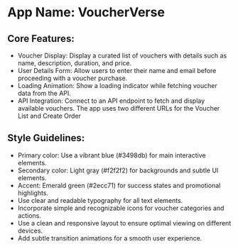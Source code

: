 # **App Name**: VoucherVerse

## Core Features:

- Voucher Display: Display a curated list of vouchers with details such as name, description, duration, and price.
- User Details Form: Allow users to enter their name and email before proceeding with a voucher purchase.
- Loading Animation: Show a loading indicator while fetching voucher data from the API.
- API Integration: Connect to an API endpoint to fetch and display available vouchers. The app uses two different URLs for the Voucher List and Create Order

## Style Guidelines:

- Primary color: Use a vibrant blue (#3498db) for main interactive elements.
- Secondary color: Light gray (#f2f2f2) for backgrounds and subtle UI elements.
- Accent: Emerald green (#2ecc71) for success states and promotional highlights.
- Use clear and readable typography for all text elements.
- Incorporate simple and recognizable icons for voucher categories and actions.
- Use a clean and responsive layout to ensure optimal viewing on different devices.
- Add subtle transition animations for a smooth user experience.